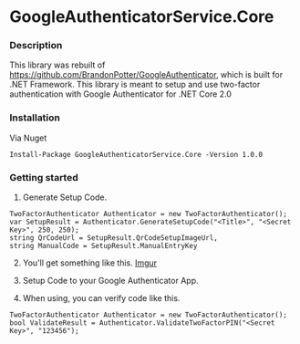 # GoogleAuthenticatorService.Core

### Description
This library was rebuilt of https://github.com/BrandonPotter/GoogleAuthenticator, which is built for .NET Framework. This library is meant to setup and use two-factor authentication with Google Authenticator for .NET Core 2.0

### Installation
Via Nuget
```
Install-Package GoogleAuthenticatorService.Core -Version 1.0.0
```

### Getting started
1. Generate Setup Code.
```
TwoFactorAuthenticator Authenticator = new TwoFactorAuthenticator();
var SetupResult = Authenticator.GenerateSetupCode("<Title>", "<Secret Key>", 250, 250);
string QrCodeUrl = SetupResult.QrCodeSetupImageUrl,
string ManualCode = SetupResult.ManualEntryKey
```

2. You'll get something like this.
[Imgur](https://i.imgur.com/Klhgvn2.png)

3. Setup Code to your Google Authenticator App.

4. When using, you can verify code like this.
```
TwoFactorAuthenticator Authenticator = new TwoFactorAuthenticator();
bool ValidateResult = Authenticator.ValidateTwoFactorPIN("<Secret Key>", "123456");
```
